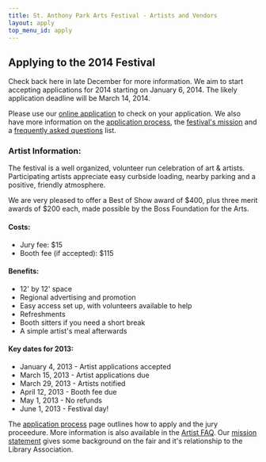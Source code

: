 ```yaml
---
title: St. Anthony Park Arts Festival - Artists and Vendors
layout: apply
top_menu_id: apply
---
```

## Applying to the 2014 Festival

Check back here in late December for more information. 
We aim to start accepting applications for 2014 
starting on January 6, 2014. The likely application deadline will be 
March 14, 2014.

Please use our [online application](/process/apply.html) to check on your application. 
We also have more information on the [application process](/process/jury.html), 
the [festival's mission](/process/mission.html) and a
[frequently asked questions](/process/faq.html) list.

### Artist Information:

The festival is a well organized, volunteer run celebration of art & artists. 
Participating artists appreciate easy curbside loading, 
nearby parking and a positive, friendly atmosphere. 

We are very pleased to offer a Best of Show award of $400, 
plus three merit awards of $200 each, 
made possible by the Boss Foundation for the Arts.

#### Costs:

- Jury fee: $15
- Booth fee (if accepted): $115

#### Benefits:

- 12' by 12' space
- Regional advertising and promotion
- Easy access set up, with volunteers available to help
- Refreshments
- Booth sitters if you need a short break
- A simple artist's meal afterwards

#### Key dates for 2013:

- January 4, 2013 - Artist applications accepted 
- March 15, 2013 - Artist applications due
- March 29, 2013 - Artists notified
- April 12, 2013 - Booth fee due
- May 1, 2013 - No refunds
- June 1, 2013 - Festival day!

The [application process](/process/jury.html) page outlines how to apply and the jury proceedure.
More information is also available in the [Artist FAQ](/process/faq.html).
Our [mission statement](/process/mission.html) gives some background on the fair 
and it's relationship to the Library Association.

